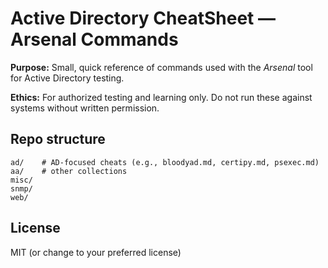 # Active Directory CheatSheet — Arsenal Commands

**Purpose:** Small, quick reference of commands used with the *Arsenal* tool for Active Directory testing.

**Ethics:** For authorized testing and learning only. Do not run these against systems without written permission.

## Repo structure

```
ad/    # AD-focused cheats (e.g., bloodyad.md, certipy.md, psexec.md)
aa/    # other collections
misc/
snmp/
web/
```

## License

MIT (or change to your preferred license)
